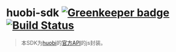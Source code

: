 # huobi-sdk [![Greenkeeper badge](https://badges.greenkeeper.io/honpery/huobi-sdk.svg)](https://greenkeeper.io/) [![Build Status](https://travis-ci.org/honpery/huobi-sdk.svg?branch=master)](https://travis-ci.org/honpery/huobi-sdk)

> 本SDK为[huobi](https://www.huobi.pro/zh-cn)的[官方API](https://github.com/huobiapi/API_Docs/wiki/REST_api_reference)的js封装。
